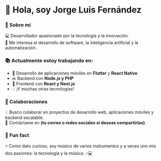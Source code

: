 # 👋 Hola, soy Jorge Luis Fernández  

### 🚀 Sobre mí  
  💻 Desarrollador apasionado por la tecnología y la innovación.  
  🎯 Me interesa el desarrollo de software, la inteligencia artificial y la automatización.  

### 📚 Actualmente estoy trabajando en:  
  - 📱 Desarrollo de aplicaciones móviles en **Flutter** y **React Native**  
  - 🔙 Backend con **Node.js y PHP**  
  - 🎨 Frontend con **React y Next.js**  
  - 💡 ¡Y muchas otras tecnologías!  

### 🤝 Colaboraciones  
  💡 Busco colaborar en proyectos de desarrollo web, aplicaciones móviles y backend escalable.  
  📩 Contáctame en **(tu correo o redes sociales si deseas compartirlas)**.  

### 🌟 Fun fact  
  ⚡ Como dato curioso, soy músico de varios instrumentos y a veces uno mis dos pasiones: la tecnología y la música. 🎶💻  

<!---
jorgeluisfdez/jorgeluisfdez is a ✨ special ✨ repository because its `README.md` (this file) appears on your GitHub profile.
You can click the Preview link to take a look at your changes.
--->
